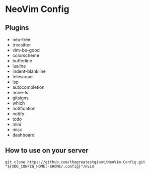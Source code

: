 # NeoVim Config

## Plugins

- neo-tree
- treesitter
- vim-be-good
- colorscheme
- bufferline
- lualine
- indent-blankline
- telescope
- lsp
- autocompletion
- none-ls
- gitsigns
- which
- notification
- notify
- todo
- mini
- misc
- dashboard

## How to use on your server

`git clone https://github.com/thegreatestgiant/NeoVim-Config.git "${XDG_CONFIG_HOME:-$HOME/.config}"/nvim`
